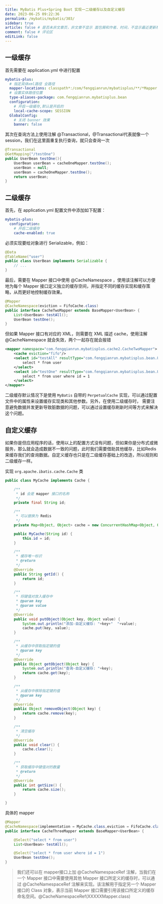 ```yaml
---
title: MyBatis Plus+Spring Boot 实现一二级缓存以及自定义缓存
date: 2023-06-25 09:22:36
permalink: /mybatis/mybatis/303/
sidebar: true
article: false # 是否未非文章页，非文章不显示 面包屑和作者、时间，不显示最近更新栏，不会参与到最近更新文章的数据计算中
comment: false # 评论区
editLink: false
---
```


## 一级缓存
首先需要在 application.yml 中进行配置
```yaml
mybatis-plus:
  # 指定具体xml路径 全路径
  mapper-locations: classpath*:/com/fengqianrun/mybatisplus/**/*Mapper.xml
  # 设置实体路径位置
  type-aliases-package: com.fengqianrun.mybatisplus.bean
  configuration:
    # 开启一级缓存,默认是开启的
    local-cache-scope: SESSION
  GlobalConfig:
    # 关闭 banner 效果
    banner: false
```
其次在查询方法上使用注解 @Transactional，@Transactional代表就像一个session，我们在这里面重复执行查询，就只会查询一次
```java
@Transactional
@GetMapping("/testOne")
public UserBean testOne(){
    UserBean userBean = cacheOneMapper.testOne();
    userBean = null;
    userBean = cacheOneMapper.testOne();
    return userBean;
}
```

## 二级缓存
首先，在 application.yml 配置文件中添加如下配置：
```yaml
mybatis-plus:
  configuration:
    # 开启二级缓存
    cache-enabled: true
```
必须实现要给对象进行 Serializable，例如：
```java
@Data
@TableName("user")
public class UserBean implements Serializable {
    // ...
}
```
最后，需要在 Mapper 接口中使用 @CacheNamespace ，使用该注解可以方便地为每个 Mapper 接口定义独立的缓存空间，并指定不同的缓存实现和缓存策略，从而更好地控制缓存效果。
```java
@Mapper
@CacheNamespace(eviction = FifoCache.class)
public interface CacheTwoMapper extends BaseMapper<UserBean> {
    List<UserBean> testAll();
    UserBean testOne();
}
```

但如果 Mapper 接口有对应的 XML，则需要在 XML 描述 cache，使用注解 @CacheNamespace 就会失效，两个一起存在就会报错
```xml
<mapper namespace="com.fengqianrun.mybatisplus.cache2.CacheTwoMapper">
    <cache eviction="fifo"/>
    <select id="testAll" resultType="com.fengqianrun.mybatisplus.bean.UserBean">
        select * from user
    </select>
    <select id="testOne" resultType="com.fengqianrun.mybatisplus.bean.UserBean">
        select * from user where id = 1
    </select>
</mapper>
```


二级缓存默认情况下是使用 `MyBatis` 自带的 `PerpetualCache` 实现，可以通过配置文件中的属性来设置缓存实现类和其他参数。另外，在使用二级缓存时，
需要注意避免数据并发更新导致脏数据的问题，可以通过设置缓存刷新时间等方式来解决这个问题。

## 自定义缓存
如果你是但应用程序的话，使用以上的配置方式没有问题，但如果你是分布式或微服务，那么就会造成数据不一致的问题，此时我们需要借助其他缓存，比如Redis来缓存我们的查询数据。自定义缓存也只是在二级缓存基础上的改造，所以规则和二级缓存一样。

实现 `org.apache.ibatis.cache.Cache` 类
```java
public class MyCache implements Cache {

    /**
     * id 会是 mapper 接口的名称
     */
    private final String id;

    /**
     * 可以替换为 Redis
     */
    private Map<Object, Object> cache = new ConcurrentHashMap<Object, Object>();

    public MyCache(String id) {
        this.id = id;
    }

    /**
     * 缓存唯一标识
     * @return
     */
    @Override
    public String getId() {
        return id;
    }

    /**
     * 将键值对放入缓存中
     * @param key
     * @param value
     */
    @Override
    public void putObject(Object key, Object value) {
        System.out.println("添加-自定义缓存: "+key+"  "+value);
        cache.put(key, value);
    }

    /**
     * 从缓存中获取指定键的值
     * @param key
     */
    @Override
    public Object getObject(Object key) {
        System.out.println("查询-自定义缓存: "+key);
        return cache.get(key);
    }

    /**
     * 从缓存中移除指定键的值
     * @param key
     */
    @Override
    public Object removeObject(Object key) {
        return cache.remove(key);
    }

    /**
     * 清空缓存
     */
    @Override
    public void clear() {
        cache.clear();
    }

    /**
     * 获取缓存中键值对的数量
     * @return
     */
    @Override
    public int getSize() {
        return cache.size();
    }

}
```
具体的 mapper
```java
@Mapper
@CacheNamespace(implementation = MyCache.class,eviction = FifoCache.class)
public interface CacheThreeMapper extends BaseMapper<UserBean> {

    @Select("select * from user")
    List<UserBean> testAll();

    @Select("select * from user where id = 1")
    UserBean testOne();
}
```

> 我们还可以在 mapper接口上加  @CacheNamespaceRef 注解，当我们在一个 Mapper 接口中需要使用其他 Mapper 接口所定义的缓存时，可以通过 @CacheNamespaceRef 注解来实现。该注解用于指定另一个 Mapper 接口的 Class 对象，表示当前 Mapper 接口需要引用该接口所定义的缓存命名空间。@CacheNamespaceRef(XXXXXMapper.class)